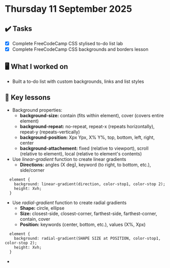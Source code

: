 # Thursday 11 September 2025

## ✔️ Tasks

- [x] Complete FreeCodeCamp CSS stylised to-do list lab
- [x] Complete FreeCodeCamp CSS backgrounds and borders lesson

## 🖥️ What I worked on

- Built a to-do list with custom backgrounds, links and list styles

## 📓 Key lessons

- Background properties:
  - **background-size:** contain (fits within element), cover (covers entire element)
  - **background-repeat:** no-repeat, repeat-x (repeats horizontally), repeat-y (repeats-vertically)
  - **background-position:** Xpx Ypx, X% Y%, top, bottom, left, right, center
  - **background-attachement:** fixed (relative to viewport), scroll (relative to element), local (relative to element's contents)
- Use _linear-gradient_ function to create linear gradients
  - **Directions:** angles (X deg), keyword (to right, to bottom, etc.), side/corner
```
  element {
    background: linear-gradient(direction, color-stop1, color-stop 2);
    height: Xvh;
  }
```
- Use _radial-gradient_ function to create radial gradients
  - **Shape:** circle, ellipse
  - **Size:** closest-side, closest-corner, farthest-side, farthest-corner, contain, cover
  - **Position:** keywords (center, bottom, etc.), values (X%, Xpx)
```
  element {
    background: radial-gradient(SHAPE SIZE at POSITION, color-stop1, color-stop 2);
    height: Xvh;
  }
```
- 
